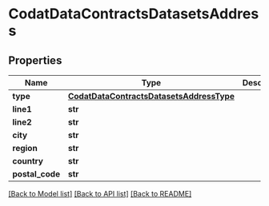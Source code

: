 # CodatDataContractsDatasetsAddress

## Properties
Name | Type | Description | Notes
------------ | ------------- | ------------- | -------------
**type** | [**CodatDataContractsDatasetsAddressType**](CodatDataContractsDatasetsAddressType.md) |  | 
**line1** | **str** |  | [optional] 
**line2** | **str** |  | [optional] 
**city** | **str** |  | [optional] 
**region** | **str** |  | [optional] 
**country** | **str** |  | [optional] 
**postal_code** | **str** |  | [optional] 

[[Back to Model list]](../README.md#documentation-for-models) [[Back to API list]](../README.md#documentation-for-api-endpoints) [[Back to README]](../README.md)


